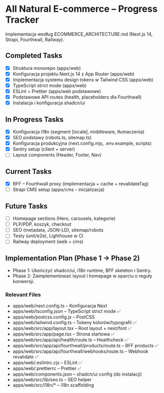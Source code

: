 # All Natural E-commerce – Progress Tracker

Implementacja według ECOMMERCE_ARCHITECTURE.md (Next.js 14, Strapi, Fourthwall, Railway).

## Completed Tasks

- [x] Struktura monorepo (apps/web)
- [x] Konfiguracja projektu Next.js 14 z App Router (apps/web)
- [x] Implementacja systemu design tokens w Tailwind CSS (apps/web)
- [x] TypeScript strict mode (apps/web)
- [x] ESLint + Prettier (apps/web podstawowe)
- [x] Podstawowe API routes (health, placeholders dla Fourthwall)
- [x] Instalacja i konfiguracja shadcn/ui

## In Progress Tasks

- [x] Konfiguracja i18n (segment [locale], middleware, tłumaczenia)
- [x] SEO podstawy (robots.ts, sitemap.ts)
- [x] Konfiguracja produkcyjna (next.config.mjs, .env.example, scripts)
- [x] Sentry setup (client + server)
- [ ] Layout components (Header, Footer, Nav)

## Current Tasks

- [x] BFF – Fourthwall proxy (implementacja + cache + revalidateTag)
- [ ] Strapi CMS setup (apps/cms – inicjalizacja)

## Future Tasks

- [ ] Homepage sections (Hero, carousels, kategorie)
- [ ] PLP/PDP, koszyk, checkout
- [ ] SEO (metadata, JSON-LD), sitemap/robots
- [ ] Testy (unit/e2e), Lighthouse w CI
- [ ] Railway deployment (web + cms)

## Implementation Plan (Phase 1 → Phase 2)

- Phase 1: Ukończyć shadcn/ui, i18n runtime, BFF skeleton i Sentry.
- Phase 2: Zaimplementować layout i homepage w oparciu o reguły konwersji.

### Relevant Files

- apps/web/next.config.ts – Konfiguracja Next
- apps/web/tsconfig.json – TypeScript strict mode ✅
- apps/web/postcss.config.js – PostCSS
- apps/web/tailwind.config.ts – Tokeny kolorów/typografii ✅
- apps/web/src/app/layout.tsx – Root layout + next/font ✅
- apps/web/src/app/page.tsx – Strona startowa ✅
- apps/web/src/app/api/health/route.ts – Healthcheck ✅
- apps/web/src/app/api/fourthwall/products/route.ts – BFF products ✅
- apps/web/src/app/api/fourthwall/webhooks/route.ts – Webhook revalidate ✅
- apps/web/.eslintrc.cjs – ESLint ✅
- apps/web/.prettierrc – Prettier ✅
- apps/web/components.json – shadcn/ui config (do instalacji)
- apps/web/src/lib/seo.ts – SEO helper
- apps/web/src/i18n/* – i18n scaffolding
